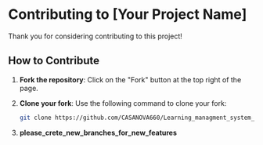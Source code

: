 # Contributing to [Your Project Name]

Thank you for considering contributing to this project!

## How to Contribute

1. **Fork the repository**: Click on the "Fork" button at the top right of the page.

2. **Clone your fork**: Use the following command to clone your fork:
   ```bash
   git clone https://github.com/CASANOVA660/Learning_managment_system_MERN_STACK.git

3.  **please_crete_new_branches_for_new_features**